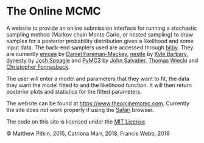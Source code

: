 # The Online MCMC #

A website to provide an online submission interface for running a stochastic sampling method (Markov chain Monte Carlo, or nested sampling) to draw samples for a posterior probability distribution given a likelihood and some input data. The back-end samplers used are accessed through [bilby](https://pypi.org/project/bilby/). They are currently [emcee](http://dfm.io/emcee/current/) by [Daniel Foreman-Mackey](http://dan.iel.fm/), [nestle](http://kylebarbary.com/nestle/) by [Kyle Barbary](https://bids.berkeley.edu/people/kyle-barbary), [dynesty](https://dynesty.readthedocs.io/en/latest/) by [Josh Speagle](https://joshspeagle.github.io/) and [PyMC3](https://docs.pymc.io/) by [John Salvatier](http://johnsalvatier.org/), [Thomas Wiecki](https://twiecki.io/) and [Christopher Fonnesbeck](https://github.com/fonnesbeck).

The user will enter a model and parameters that they want to fit, the data they want the model fitted to and the likelihood function. It will then return posterior plots and statistics for the fitted parameters.

The website can be found at https://www.theonlinemcmc.com. Currently the site does not work properly if using the [Safari](https://www.apple.com/uk/safari/) browser.

The code on this site is licensed under the [MIT License](http://opensource.org/licenses/MIT).

&copy; Matthew Pitkin, 2015, Catriona Marr, 2018, Francis Webb, 2019
